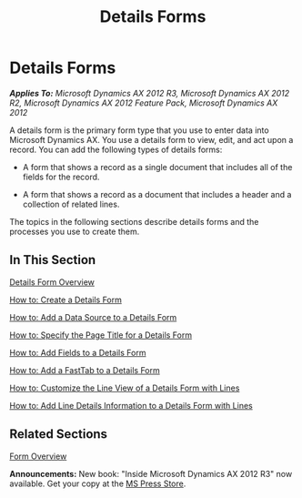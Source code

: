 ﻿---
title: Details Forms
TOCTitle: Details Forms
ms:assetid: 9a8ec6cd-dee6-4087-b121-ce47e06649ec
ms:mtpsurl: https://msdn.microsoft.com/en-us/library/Hh397318(v=AX.60)
ms:contentKeyID: 36929809
ms.date: 05/18/2015
mtps_version: v=AX.60
---

# Details Forms 


_**Applies To:** Microsoft Dynamics AX 2012 R3, Microsoft Dynamics AX 2012 R2, Microsoft Dynamics AX 2012 Feature Pack, Microsoft Dynamics AX 2012_

A details form is the primary form type that you use to enter data into Microsoft Dynamics AX. You use a details form to view, edit, and act upon a record. You can add the following types of details forms:

  - A form that shows a record as a single document that includes all of the fields for the record.

  - A form that shows a record as a document that includes a header and a collection of related lines.

The topics in the following sections describe details forms and the processes you use to create them.

## In This Section

[Details Form Overview](details-form-overview.md)

[How to: Create a Details Form](how-to-create-a-details-form.md)

[How to: Add a Data Source to a Details Form](how-to-add-a-data-source-to-a-details-form.md)

[How to: Specify the Page Title for a Details Form](how-to-specify-the-page-title-for-a-details-form.md)

[How to: Add Fields to a Details Form](how-to-add-fields-to-a-details-form.md)

[How to: Add a FastTab to a Details Form](how-to-add-a-fasttab-to-a-details-form.md)

[How to: Customize the Line View of a Details Form with Lines](how-to-customize-the-line-view-of-a-details-form-with-lines.md)

[How to: Add Line Details Information to a Details Form with Lines](how-to-add-line-details-information-to-a-details-form-with-lines.md)

## Related Sections

[Form Overview](form-overview.md)

  
**Announcements:** New book: "Inside Microsoft Dynamics AX 2012 R3" now available. Get your copy at the [MS Press Store](https://www.microsoftpressstore.com/store/inside-microsoft-dynamics-ax-2012-r3-9780735685109).

